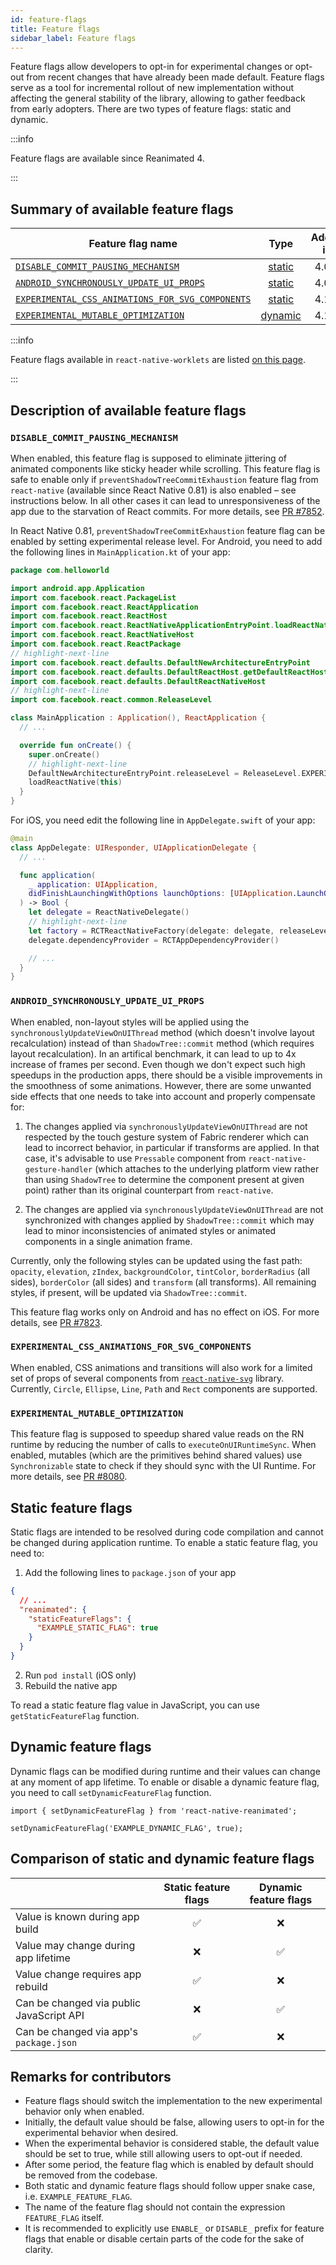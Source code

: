 ```yaml
---
id: feature-flags
title: Feature flags
sidebar_label: Feature flags
---
```


Feature flags allow developers to opt-in for experimental changes or opt-out from recent changes that have already been made default. Feature flags serve as a tool for incremental rollout of new implementation without affecting the general stability of the library, allowing to gather feedback from early adopters. There are two types of feature flags: static and dynamic.

:::info

Feature flags are available since Reanimated 4.

:::

## Summary of available feature flags

| Feature flag name                                                                                   |               Type                | Added in | Removed in | Default value |
| --------------------------------------------------------------------------------------------------- | :-------------------------------: | :------: | :--------: | :-----------: |
| [`DISABLE_COMMIT_PAUSING_MECHANISM`](#disable_commit_pausing_mechanism)                             |  [static](#static-feature-flags)  |  4.0.0   |  &ndash;   |    `false`    |
| [`ANDROID_SYNCHRONOUSLY_UPDATE_UI_PROPS`](#android_synchronously_update_ui_props)                   |  [static](#static-feature-flags)  |  4.0.0   |  &ndash;   |    `false`    |
| [`EXPERIMENTAL_CSS_ANIMATIONS_FOR_SVG_COMPONENTS`](#experimental_css_animations_for_svg_components) |  [static](#static-feature-flags)  |  4.1.0   |  &ndash;   |    `false`    |
| [`EXPERIMENTAL_MUTABLE_OPTIMIZATION`](#experimental_mutable_optimization)                           | [dynamic](#dynamic-feature-flags) |  4.1.0   |  &ndash;   |    `false`    |

:::info

Feature flags available in `react-native-worklets` are listed [on this page](https://docs.swmansion.com/react-native-worklets/docs/guides/feature-flags).

:::

## Description of available feature flags

### `DISABLE_COMMIT_PAUSING_MECHANISM`

When enabled, this feature flag is supposed to eliminate jittering of animated components like sticky header while scrolling. This feature flag is safe to enable only if `preventShadowTreeCommitExhaustion` feature flag from `react-native` (available since React Native 0.81) is also enabled – see instructions below. In all other cases it can lead to unresponsiveness of the app due to the starvation of React commits. For more details, see [PR #7852](https://github.com/software-mansion/react-native-reanimated/pull/7852).

In React Native 0.81, `preventShadowTreeCommitExhaustion` feature flag can be enabled by setting experimental release level. For Android, you need to add the following lines in `MainApplication.kt` of your app:

```kt
package com.helloworld

import android.app.Application
import com.facebook.react.PackageList
import com.facebook.react.ReactApplication
import com.facebook.react.ReactHost
import com.facebook.react.ReactNativeApplicationEntryPoint.loadReactNative
import com.facebook.react.ReactNativeHost
import com.facebook.react.ReactPackage
// highlight-next-line
import com.facebook.react.defaults.DefaultNewArchitectureEntryPoint
import com.facebook.react.defaults.DefaultReactHost.getDefaultReactHost
import com.facebook.react.defaults.DefaultReactNativeHost
// highlight-next-line
import com.facebook.react.common.ReleaseLevel

class MainApplication : Application(), ReactApplication {
  // ...

  override fun onCreate() {
    super.onCreate()
    // highlight-next-line
    DefaultNewArchitectureEntryPoint.releaseLevel = ReleaseLevel.EXPERIMENTAL
    loadReactNative(this)
  }
}
```

For iOS, you need edit the following line in `AppDelegate.swift` of your app:

```swift
@main
class AppDelegate: UIResponder, UIApplicationDelegate {
  // ...

  func application(
    _ application: UIApplication,
    didFinishLaunchingWithOptions launchOptions: [UIApplication.LaunchOptionsKey: Any]? = nil
  ) -> Bool {
    let delegate = ReactNativeDelegate()
    // highlight-next-line
    let factory = RCTReactNativeFactory(delegate: delegate, releaseLevel: RCTReleaseLevel.Experimental)
    delegate.dependencyProvider = RCTAppDependencyProvider()

    // ...
  }
}
```

### `ANDROID_SYNCHRONOUSLY_UPDATE_UI_PROPS`

When enabled, non-layout styles will be applied using the `synchronouslyUpdateViewOnUIThread` method (which doesn't involve layout recalculation) instead of than `ShadowTree::commit` method (which requires layout recalculation). In an artifical benchmark, it can lead to up to 4x increase of frames per second. Even though we don't expect such high speedups in the production apps, there should be a visible improvements in the smoothness of some animations. However, there are some unwanted side effects that one needs to take into account and properly compensate for:

1. The changes applied via `synchronouslyUpdateViewOnUIThread` are not respected by the touch gesture system of Fabric renderer which can lead to incorrect behavior, in particular if transforms are applied. In that case, it's advisable to use `Pressable` component from `react-native-gesture-handler` (which attaches to the underlying platform view rather than using `ShadowTree` to determine the component present at given point) rather than its original counterpart from `react-native`.

2. The changes are applied via `synchronouslyUpdateViewOnUIThread` are not synchronized with changes applied by `ShadowTree::commit` which may lead to minor inconsistencies of animated styles or animated components in a single animation frame.

Currently, only the following styles can be updated using the fast path: `opacity`, `elevation`, `zIndex`, `backgroundColor`, `tintColor`, `borderRadius` (all sides), `borderColor` (all sides) and `transform` (all transforms). All remaining styles, if present, will be updated via `ShadowTree::commit`.

This feature flag works only on Android and has no effect on iOS. For more details, see [PR #7823](https://github.com/software-mansion/react-native-reanimated/pull/7823).

### `EXPERIMENTAL_CSS_ANIMATIONS_FOR_SVG_COMPONENTS`

When enabled, CSS animations and transitions will also work for a limited set of props of several components from [`react-native-svg`](https://github.com/software-mansion/react-native-svg) library. Currently, `Circle`, `Ellipse`, `Line`, `Path` and `Rect` components are supported.

### `EXPERIMENTAL_MUTABLE_OPTIMIZATION`

This feature flag is supposed to speedup shared value reads on the RN runtime by reducing the number of calls to `executeOnUIRuntimeSync`. When enabled, mutables (which are the primitives behind shared values) use `Synchronizable` state to check if they should sync with the UI Runtime. For more details, see [PR #8080](https://github.com/software-mansion/react-native-reanimated/pull/8080).

## Static feature flags

Static flags are intended to be resolved during code compilation and cannot be changed during application runtime. To enable a static feature flag, you need to:

1. Add the following lines to `package.json` of your app

```json
{
  // ...
  "reanimated": {
    "staticFeatureFlags": {
      "EXAMPLE_STATIC_FLAG": true
    }
  }
}
```

2. Run `pod install` (iOS only)
3. Rebuild the native app

To read a static feature flag value in JavaScript, you can use `getStaticFeatureFlag` function.

## Dynamic feature flags

Dynamic flags can be modified during runtime and their values can change at any moment of app lifetime. To enable or disable a dynamic feature flag, you need to call `setDynamicFeatureFlag` function.

```tsx
import { setDynamicFeatureFlag } from 'react-native-reanimated';

setDynamicFeatureFlag('EXAMPLE_DYNAMIC_FLAG', true);
```

## Comparison of static and dynamic feature flags

|                                          | Static feature flags | Dynamic feature flags |
| ---------------------------------------- | :------------------: | :-------------------: |
| Value is known during app build          |          ✅          |          ❌           |
| Value may change during app lifetime     |          ❌          |          ✅           |
| Value change requires app rebuild        |          ✅          |          ❌           |
| Can be changed via public JavaScript API |          ❌          |          ✅           |
| Can be changed via app's `package.json`  |          ✅          |          ❌           |

## Remarks for contributors

- Feature flags should switch the implementation to the new experimental behavior only when enabled.
- Initially, the default value should be false, allowing users to opt-in for the experimental behavior when desired.
- When the experimental behavior is considered stable, the default value should be set to true, while still allowing users to opt-out if needed.
- After some period, the feature flag which is enabled by default should be removed from the codebase.
- Both static and dynamic feature flags should follow upper snake case, i.e. `EXAMPLE_FEATURE_FLAG`.
- The name of the feature flag should not contain the expression `FEATURE_FLAG` itself.
- It is recommended to explicitly use `ENABLE_` or `DISABLE_` prefix for feature flags that enable or disable certain parts of the code for the sake of clarity.
